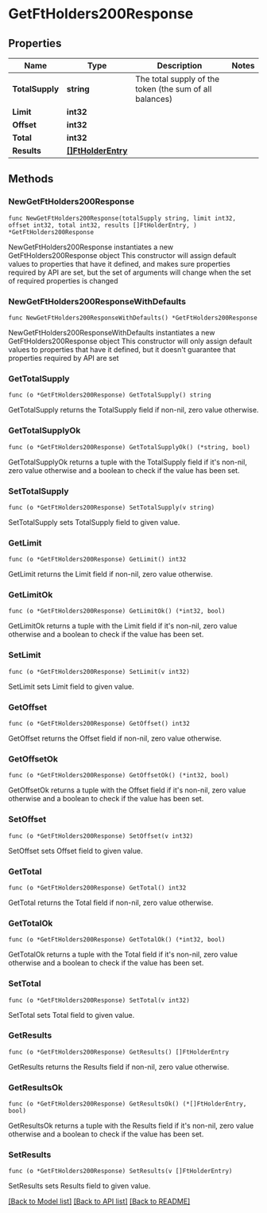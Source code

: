 # GetFtHolders200Response

## Properties

Name | Type | Description | Notes
------------ | ------------- | ------------- | -------------
**TotalSupply** | **string** | The total supply of the token (the sum of all balances) | 
**Limit** | **int32** |  | 
**Offset** | **int32** |  | 
**Total** | **int32** |  | 
**Results** | [**[]FtHolderEntry**](FtHolderEntry.md) |  | 

## Methods

### NewGetFtHolders200Response

`func NewGetFtHolders200Response(totalSupply string, limit int32, offset int32, total int32, results []FtHolderEntry, ) *GetFtHolders200Response`

NewGetFtHolders200Response instantiates a new GetFtHolders200Response object
This constructor will assign default values to properties that have it defined,
and makes sure properties required by API are set, but the set of arguments
will change when the set of required properties is changed

### NewGetFtHolders200ResponseWithDefaults

`func NewGetFtHolders200ResponseWithDefaults() *GetFtHolders200Response`

NewGetFtHolders200ResponseWithDefaults instantiates a new GetFtHolders200Response object
This constructor will only assign default values to properties that have it defined,
but it doesn't guarantee that properties required by API are set

### GetTotalSupply

`func (o *GetFtHolders200Response) GetTotalSupply() string`

GetTotalSupply returns the TotalSupply field if non-nil, zero value otherwise.

### GetTotalSupplyOk

`func (o *GetFtHolders200Response) GetTotalSupplyOk() (*string, bool)`

GetTotalSupplyOk returns a tuple with the TotalSupply field if it's non-nil, zero value otherwise
and a boolean to check if the value has been set.

### SetTotalSupply

`func (o *GetFtHolders200Response) SetTotalSupply(v string)`

SetTotalSupply sets TotalSupply field to given value.


### GetLimit

`func (o *GetFtHolders200Response) GetLimit() int32`

GetLimit returns the Limit field if non-nil, zero value otherwise.

### GetLimitOk

`func (o *GetFtHolders200Response) GetLimitOk() (*int32, bool)`

GetLimitOk returns a tuple with the Limit field if it's non-nil, zero value otherwise
and a boolean to check if the value has been set.

### SetLimit

`func (o *GetFtHolders200Response) SetLimit(v int32)`

SetLimit sets Limit field to given value.


### GetOffset

`func (o *GetFtHolders200Response) GetOffset() int32`

GetOffset returns the Offset field if non-nil, zero value otherwise.

### GetOffsetOk

`func (o *GetFtHolders200Response) GetOffsetOk() (*int32, bool)`

GetOffsetOk returns a tuple with the Offset field if it's non-nil, zero value otherwise
and a boolean to check if the value has been set.

### SetOffset

`func (o *GetFtHolders200Response) SetOffset(v int32)`

SetOffset sets Offset field to given value.


### GetTotal

`func (o *GetFtHolders200Response) GetTotal() int32`

GetTotal returns the Total field if non-nil, zero value otherwise.

### GetTotalOk

`func (o *GetFtHolders200Response) GetTotalOk() (*int32, bool)`

GetTotalOk returns a tuple with the Total field if it's non-nil, zero value otherwise
and a boolean to check if the value has been set.

### SetTotal

`func (o *GetFtHolders200Response) SetTotal(v int32)`

SetTotal sets Total field to given value.


### GetResults

`func (o *GetFtHolders200Response) GetResults() []FtHolderEntry`

GetResults returns the Results field if non-nil, zero value otherwise.

### GetResultsOk

`func (o *GetFtHolders200Response) GetResultsOk() (*[]FtHolderEntry, bool)`

GetResultsOk returns a tuple with the Results field if it's non-nil, zero value otherwise
and a boolean to check if the value has been set.

### SetResults

`func (o *GetFtHolders200Response) SetResults(v []FtHolderEntry)`

SetResults sets Results field to given value.



[[Back to Model list]](../README.md#documentation-for-models) [[Back to API list]](../README.md#documentation-for-api-endpoints) [[Back to README]](../README.md)


